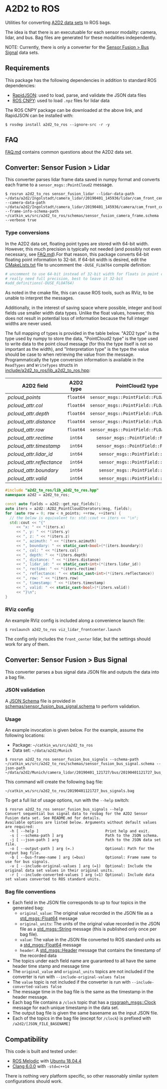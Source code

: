 # A2D2 to ROS

Utilities for converting [A2D2 data sets](https://www.a2d2.audi/) to ROS bags.

The idea is that there is an executuable for each sensor modality: camera, lidar, and bus. Bag files are generated for these modalities independently.

NOTE: Currently, there is only a converter for the [Sensor Fusion > Bus Signal](https://www.a2d2.audi/a2d2/en/download.html) data sets.

## Requirements

This package has the following dependencies in addition to standard ROS dependencies:

* [RapidJSON](https://rapidjson.org/): used to load, parse, and validate the JSON data files
* [ROS CNPY](https://gitlab.com/MaplessAI/external/ros_cnpy): used to load `.npz` files for lidar data

The ROS CNPY package can be downloaded at the above link, and RapidJSON can be installed with:

```shell
$ rosdep install a2d2_to_ros --ignore-src -r -y
```

## FAQ

[FAQ.md](FAQ.md) contains common questions about the A2D2 data set.

## Converter: Sensor Fusion > Lidar

This converter parses lidar frame data saved in numpy format and converts each frame to a `sensor_msgs::PointCloud2` message.

```shell
$ rosrun a2d2_to_ros sensor_fusion_lidar --lidar-data-path ~/data/a2d2/Ingolstadt/camera_lidar/20190401_145936/lidar/cam_front_center --camera-data-path ~/data/a2d2/Ingolstadt/camera_lidar/20190401_145936/camera/cam_front_center --frame-info-schema-path ~/catkin_ws/src/a2d2_to_ros/schemas/sensor_fusion_camera_frame.schema --verbose true
```

### Type conversions

In the A2D2 data set, floating point types are stored with 64-bit width. However, this much precision is typically not needed (and possibly not even necessary, see [FAQ.md](FAQ.md)).For that reason, this package converts 64-bit floating point information to 32-bit. If 64-bit width is desired, edit the [CMakeLists.txt](CMakeLists.txt) file to uncomment the `-DUSE_FLOAT64` compile definition:

```cmake
# uncomment to use 64-bit instead of 32-bit width for floats in point cloud;
# really need full precision, best to leave it 32-bit
#add_definitions(-DUSE_FLOAT64)
```

As noted in the cmake file, this can cause ROS tools, such as RViz, to be unable to interpret the messages.

Additionally, in the interest of saving space where possible, integer and bool fields use smaller width data types. Unlike the float values, however, this does not result in potential loss of information because the full integer widths are never used.

The full mapping of types is provided in the table below. "A2D2 type" is the type used by numpy to store the data, "PointCloud2 type" is the type used to write data to the point cloud message (for this the type itself is not so important as the width), and "Interpretation type" is the type the value should be case to when retrieving the value from the message. Programmatically the type conversion information is available in the `ReadTypes` and `WriteTypes` structs in [include/a2d2\_to\_ros/lib\_a2d2\_to\_ros.hpp](include/a2d2_to_ros/lib_a2d2_to_ros.hpp):

| A2D2 field               | A2D2 type | PointCloud2 type                         | Interpretation type |
|--------------------------|:---------:|:----------------------------------------:|--------------------:|
| *pcloud\_points*           | `float64` | `sensor_msgs::PointField::FLOAT(32\|64)` | `(float\|double)`   |
| *pcloud\_attr.col*         | `float64` | `sensor_msgs::PointField::FLOAT(32\|64)` | `(float\|double)`   |
| *pcloud\_attr.depth*       | `float64` | `sensor_msgs::PointField::FLOAT(32\|64)` | `(float\|double)`   |
| *pcloud\_attr.distance*    | `float64` | `sensor_msgs::PointField::FLOAT(32\|64)` | `(float\|double)`   |
| *pcloud\_attr.row*         | `float64` | `sensor_msgs::PointField::FLOAT(32\|64)` | `(float\|double)`   |
| *pcloud\_attr.rectime*     | `int64`   | `sensor_msgs::PointField::FLOAT64`       | `uint64_t`          |
| *pcloud\_attr.timestamp*   | `int64`   | `sensor_msgs::PointField::FLOAT64`       | `uint64_t`          |
| *pcloud\_attr.lidar\_id*   | `int64`   | `sensor_msgs::PointField::UINT8`         | `uint8_t`           |
| *pcloud\_attr.reflectance* | `int64`   | `sensor_msgs::PointField::UINT8`         | `uint8_t`           |
| *pcloud\_attr.boundary*    | `int64`   | `sensor_msgs::PointField::UINT8`         | `bool`              |
| *pcloud\_attr.valid*       | `int64`   | `sensor_msgs::PointField::UINT8`         | `bool`              |



```cpp
#include "a2d2_to_ros/lib_a2d2_to_ros.hpp"
namespace a2d2 = a2d2_to_ros;

const auto fields = a2d2::get_npz_fields();
auto iters = a2d2::A2D2_PointCloudIterators(msg, fields);
for (auto row = 0; row < n_points; ++row, ++iters) {
  // the below is equivalent to: std::cout << iters << "\n";
  std::cout << "{"
     << "x: " << *(iters.x)
     << ", y: " << *(iters.y)
     << ", z: " << *(iters.z)
     << ", azimuth: " << *(iters.azimuth)
     << ", boundary: " << static_cast<bool>(*(iters.boundary))
     << ", col: " << *(iters.col)
     << ", depth: " << *(iters.depth)
     << ", distance: " << *(iters.distance)
     << ", lidar_id: " << static_cast<int>(*(iters.lidar_id))
     << ", rectime: " << *(iters.rectime)
     << ", reflectance: " << static_cast<int>(*(iters.reflectance))
     << ", row: " << *(iters.row)
     << ", timestamp: " << *(iters.timestamp)
     << ", valid: " << static_cast<bool>(*(iters.valid))
     << "}\n";
}
```

### RViz config

An example RViz config is included along a convenience launch file:

```shell
$ roslaunch a2d2_to_ros viz_lidar_frontcenter.launch
```

The config only includes the `front_center` lidar, but the settings should work for any of them.

## Converter: Sensor Fusion > Bus Signal

This converter parses a bus signal data JSON file and outputs the data into a bag file.

### JSON validation

A [JSON Schema](http://json-schema.org/) file is provided in [schemas/sensor\_fusion\_bus\_signal.schema](schemas/sensor_fusion_bus_signal.schema) to perform validation.

### Usage

An example invocation is given below. For the example, assume the following locations:

* Package: `~/catkin_ws/src/a2d2_to_ros`
* Data set: `~/data/a2d2/Munich`

```shell
$ rosrun a2d2_to_ros sensor_fusion_bus_signals --schema-path ~/catkin_ws/src/a2d2_to_ros/schemas/sensor_fusion_bus_signal.schema --json-path ~/data/a2d2/Munich/camera_lidar/20190401_121727/bus/20190401121727_bus_signals.json
```

This command will create the following bag file:

```shell
~/catkin_ws/src/a2d2_to_ros/20190401121727_bus_signals.bag
```

To get a full list of usage options, run with the `--help` switch:

```shell
$ rosrun a2d2_to_ros sensor_fusion_bus_signals --help
Convert sequential bus signal data to rosbag for the A2D2 Sensor Fusion data set. See README.md for details.
Available options are listed below. Arguments without default values are required:
  -h [ --help ]                              Print help and exit.
  -s [ --schema-path ] arg                   Path to the JSON schema.
  -j [ --json-path ] arg                     Path to the JSON data set file.
  -o [ --output-path ] arg (=.)              Optional: Path for the output bag file.
  -b [ --bus-frame-name ] arg (=bus)         Optional: Frame name to use for bus signals.
  -v [ --include-original-values ] arg (=1)  Optional: Include the original data set values in their original units.
  -r [ --include-converted-values ] arg (=1) Optional: Include data set values converted to ROS standard units.
```

### Bag file conventions

* Each field in the JSON file corresponds to up to four topics in the generated bag:
    * `original_value`: The original value recorded in the JSON file as a [std\_msgs::Float64](http://docs.ros.org/api/std_msgs/html/msg/Float64.html) message
    * `original_units`: The units of the original value recorded in the JSON file as a [std\_msgs::String](http://docs.ros.org/api/std_msgs/html/msg/String.html) message (this is published only once per bag file).
    * `value`: The value in the JSON file converted to ROS standard units as a [std\_msgs::Float64](http://docs.ros.org/api/std_msgs/html/msg/Float64.html) message
    * `header`: A [std\_msgs::Header](https://docs.ros.org/melodic/api/std_msgs/html/msg/Header.html) message that contains the timestamp of the recorded data
* The topics under each field name are guaranteed to all have the same header time stamp and message time
* The `original_value` and `original_units` topics are not included if the converter is run with `--include-original-values false`
* The `value` topic is not included if the converter is run with `--include-converted-values false`
* The message time in the bag file is the same as the timestamp in the header message.
* Each bag file contains a `/clock` topic that has a [rosgraph\_msgs::Clock](http://docs.ros.org/api/rosgraph_msgs/html/msg/Clock.html) message for each unique timestamp in the data set.
* The output bag file is given the same basename as the input JSON file.
* Each of the topics in the bag file (except for `/clock`) is prefixed with `/a2d2/[JSON_FILE_BASENAME]`

## Compatibility

This code is built and tested under:

* [ROS Melodic](https://wiki.ros.org/melodic) with [Ubuntu 18.04.4](http://releases.ubuntu.com/18.04/)
* [Clang 6.0.0](https://releases.llvm.org/6.0.0/tools/clang/docs/ReleaseNotes.html) with `-std=c++14`

There is nothing very platform specific, so other reasonably similar system configurations should work.
